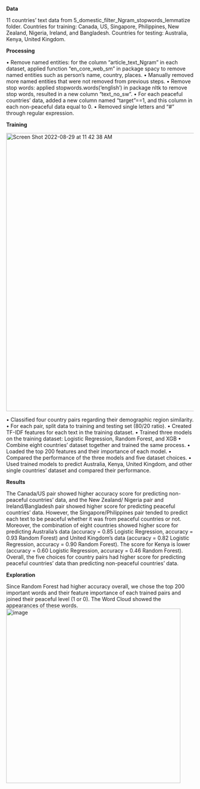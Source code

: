 **Data**

11 countries’ text data from 5_domestic_filter_Ngram_stopwords_lemmatize folder.
Countries for training: Canada, US, Singapore, Philippines, New Zealand, Nigeria, Ireland, and Bangladesh.
Countries for testing: Australia, Kenya, United Kingdom.

**Processing**

• Remove named entities: for the column “article_text_Ngram” in each dataset, applied function “en_core_web_sm” in package spacy to remove named entities such as person’s name, country, places.
• Manually removed more named entities that were not removed from previous steps.
• Remove stop words: applied stopwords.words(‘english’) in package nltk to remove stop words, resulted in a new column “text_no_sw”.
• For each peaceful countries’ data, added a new column named “target”==1, and this column in each non-peaceful data equal to 0.
• Removed single letters and “#” through regular expression.

**Training**

<img width="746" alt="Screen Shot 2022-08-29 at 11 42 38 AM" src="https://user-images.githubusercontent.com/91220978/187240330-f749ea44-1dbd-408a-b360-c12f189e3f3f.png">


• Classified four country pairs regarding their demographic region similarity.
• For each pair, split data to training and testing set (80/20 ratio).
• Created TF-IDF features for each text in the training dataset.
• Trained three models on the training dataset: Logistic Regression, Random Forest, and XGB
• Combine eight countries’ dataset together and trained the same process.
• Loaded the top 200 features and their importance of each model.
• Compared the performance of the three models and five dataset choices.
• Used trained models to predict Australia, Kenya, United Kingdom, and other single countries’ dataset and compared their performance.

**Results**

The Canada/US pair showed higher accuracy score for predicting non-peaceful countries’ data, and the New Zealand/ Nigeria pair and Ireland/Bangladesh pair showed higher score for predicting peaceful countries’ data. However, the Singapore/Philippines pair tended to predict each text to be peaceful whether it was from peaceful countries or not. Moreover, the combination of eight countries showed higher score for predicting Australia’s data (accuracy = 0.85 Logistic Regression, accuracy = 0.93 Random Forest) and United Kingdom’s data (accuracy = 0.82 Logistic Regression, accuracy = 0.90 Random Forest). The score for Kenya is lower (accuracy = 0.60 Logistic Regression, accuracy = 0.46 Random Forest). Overall, the five choices for country pairs had higher score for predicting peaceful countries’ data than predicting non-peaceful countries’ data. 

**Exploration**

Since Random Forest had higher accuracy overall, we chose the top 200 important words and their feature importance of each trained pairs and joined their peaceful level (1 or 0). The Word Cloud showed the appearances of these words.
<img width="468" alt="image" src="https://user-images.githubusercontent.com/91220978/187240446-27227310-4c26-4e87-8eb5-006803ec3432.png">


